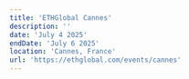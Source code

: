 ```yaml
---
title: 'ETHGlobal Cannes'
description: ''
date: 'July 4 2025'
endDate: 'July 6 2025'
location: 'Cannes, France'
url: 'https://ethglobal.com/events/cannes'
---
```



